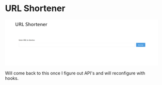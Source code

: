 # URL Shortener

![screenshot](public/images/urlshortener.PNG)

Will come back to this once I figure out API's and will reconfigure with hooks.
